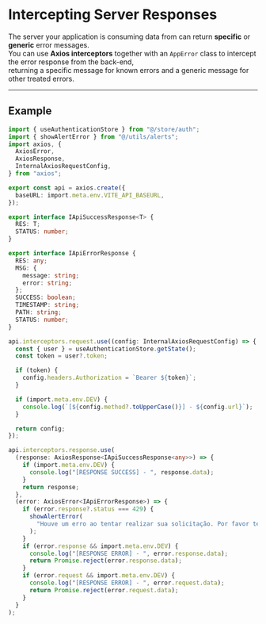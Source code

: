 # Intercepting Server Responses

The server your application is consuming data from can return **specific** or **generic** error messages.  
You can use **Axios interceptors** together with an `AppError` class to intercept the error response from the back-end,  
returning a specific message for known errors and a generic message for other treated errors.

---

## Example

```typescript
import { useAuthenticationStore } from "@/store/auth";
import { showAlertError } from "@/utils/alerts";
import axios, {
  AxiosError,
  AxiosResponse,
  InternalAxiosRequestConfig,
} from "axios";

export const api = axios.create({
  baseURL: import.meta.env.VITE_API_BASEURL,
});

export interface IApiSuccessResponse<T> {
  RES: T;
  STATUS: number;
}

export interface IApiErrorResponse {
  RES: any;
  MSG: {
    message: string;
    error: string;
  };
  SUCCESS: boolean;
  TIMESTAMP: string;
  PATH: string;
  STATUS: number;
}

api.interceptors.request.use((config: InternalAxiosRequestConfig) => {
  const { user } = useAuthenticationStore.getState();
  const token = user?.token;

  if (token) {
    config.headers.Authorization = `Bearer ${token}`;
  }

  if (import.meta.env.DEV) {
    console.log(`[${config.method?.toUpperCase()}] - ${config.url}`);
  }

  return config;
});

api.interceptors.response.use(
  (response: AxiosResponse<IApiSuccessResponse<any>>) => {
    if (import.meta.env.DEV) {
      console.log("[RESPONSE SUCCESS] - ", response.data);
    }
    return response;
  },
  (error: AxiosError<IApiErrorResponse>) => {
    if (error.response?.status === 429) {
      showAlertError(
        "Houve um erro ao tentar realizar sua solicitação. Por favor tente novamente dentro de 1 minuto."
      );
    }
    if (error.response && import.meta.env.DEV) {
      console.log("[RESPONSE ERROR] - ", error.response.data);
      return Promise.reject(error.response.data);
    }
    if (error.request && import.meta.env.DEV) {
      console.log("[RESPONSE ERROR] - ", error.request.data);
      return Promise.reject(error.request.data);
    }
  }
);
```
